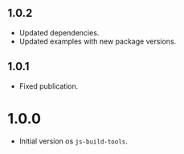 ## 1.0.2

- Updated dependencies.
- Updated examples with new package versions.

## 1.0.1

- Fixed publication.

# 1.0.0

- Initial version os `js-build-tools`.
